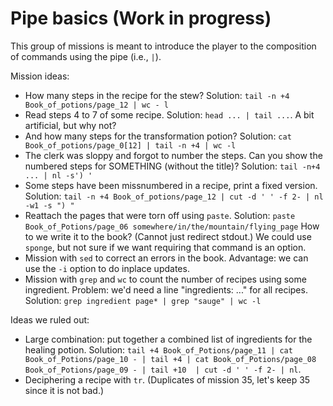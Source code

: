 Pipe basics (Work in progress)
==============================

This group of missions is meant to introduce the player to the composition of
commands using the pipe (i.e., `|`).

Mission ideas:
- How many steps in the recipe for the stew?
  Solution: `tail -n +4 Book_of_potions/page_12 | wc - l`
- Read steps 4 to 7 of some recipe.
  Solution: `head ... | tail ...`.
  A bit artificial, but why not?
- And how many steps for the transformation potion?
  Solution: `cat Book_of_potions/page_0[12] | tail -n +4 | wc -l`
- The clerk was sloppy and forgot to number the steps.
  Can you show the numbered steps for SOMETHING (without the title)?
  Solution: `tail -n+4 ... | nl -s') '`
- Some steps have been missnumbered in a recipe, print a fixed version.
  Solution: `tail -n +4 Book_of_potions/page_12 | cut -d ' ' -f 2- | nl -w1 -s ") "`
- Reattach the pages that were torn off using `paste`.
  Solution: `paste Book_of_Potions/page_06 somewhere/in/the/mountain/flying_page`
  How to we write it to the book? (Cannot just redirect stdout.)
  We could use `sponge`, but not sure if we want requiring that command is an option.
- Mission with `sed` to correct an errors in the book.
  Advantage: we can use the `-i` option to do inplace updates.
- Mission with `grep` and `wc` to count the number of recipes using some ingredient.
  Problem: we'd need a line "ingredients: ..." for all recipes.
  Solution: `grep ingredient page* | grep "sauge" | wc -l`

Ideas we ruled out:
- Large combination: put together a combined list of ingredients for the healing potion.
  Solution: `tail +4 Book_of_Potions/page_11 | cat Book_of_Potions/page_10 - | tail +4 | cat Book_of_Potions/page_08 Book_of_Potions/page_09 - | tail +10  | cut -d ' ' -f 2- | nl`.
- Deciphering a recipe with `tr`.
  (Duplicates of mission 35, let's keep 35 since it is not bad.)
